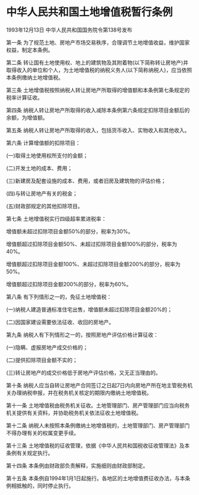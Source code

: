 # 中华人民共和国土地增值税暂行条例

1993年12月13日 中华人民共和国国务院令第138号发布　

<!-- INFO END -->

第一条 为了规范土地、房地产市场交易秩序，合理调节土地增值收益，维护国家权益，制定本条例。

第二条 转让国有土地使用权、地上的建筑物及其附着物(以下简称转让房地产)并取得收入的单位和个人，为土地增值税的纳税义务人(以下简称纳税人)，应当依照本条例缴纳土地增值税。

第三条 土地增值税按照纳税人转让房地产所取得的增值额和本条例第七条规定的税率计算征收。

第四条 纳税人转让房地产所取得的收入减除本条例第六条规定扣除项目金额后的余额，为增值额。

第五条 纳税人转让房地产所取得的收入，包括货币收入、实物收入和其他收入。

第六条 计算增值额的扣除项目：

(一)取得土地使用权所支付的金额；

(二)开发土地的成本、费用；

(三)新建房及配套设施的成本、费用，或者旧房及建筑物的评估价格；

(四)与转让房地产有关的税金；

(五)财政部规定的其他扣除项目。

第七条 土地增值税实行四级超率累进税率：

增值额未超过扣除项目金额50%的部分，税率为30%。

增值额超过扣除项目金额50%、未超过扣除项目金额100%的部分，税率为40%。

增值额超过扣除项目金额100%、未超过扣除项目金额200%的部分，税率为50%。

增值额超过扣除项目金额200%的部分，税率为60%。

第八条 有下列情形之一的，免征土地增值税：

(一)纳税人建造普通标准住宅出售，增值额未超过扣除项目金额20%的；

(二)因国家建设需要依法征收、收回的房地产。

第九条 纳税人有下列情形之一的，按照房地产评估价格计算征收：

(一)隐瞒、虚报房地产成交价格的；

(二)提供扣除项目金额不实的；

(三)转让房地产的成交价格低于房地产评估价格，又无正当理由的。

第十条 纳税人应当自转让房地产合同签订之日起7日内向房地产所在地主管税务机关办理纳税申报，并在税务机关核定的期限内缴纳土地增值税。

第十一条 土地增值税由税务机关征收。土地管理部门、房产管理部门应当向税务机关提供有关资料，并协助税务机关依法征收土地增值税。

第十二条 纳税人未按照本条例缴纳土地增值税的，土地管理部门、房产管理部门不得办理有关的权属变更手续。

第十三条 土地增值税的征收管理，依据《中华人民共和国税收征收管理法》及本条例有关规定执行。

第十四条 本条例由财政部负责解释，实施细则由财政部制定。

第十五条 本条例自1994年1月1日起施行。各地区的土地增值费征收办法，与本条例相抵触的，同时停止执行。